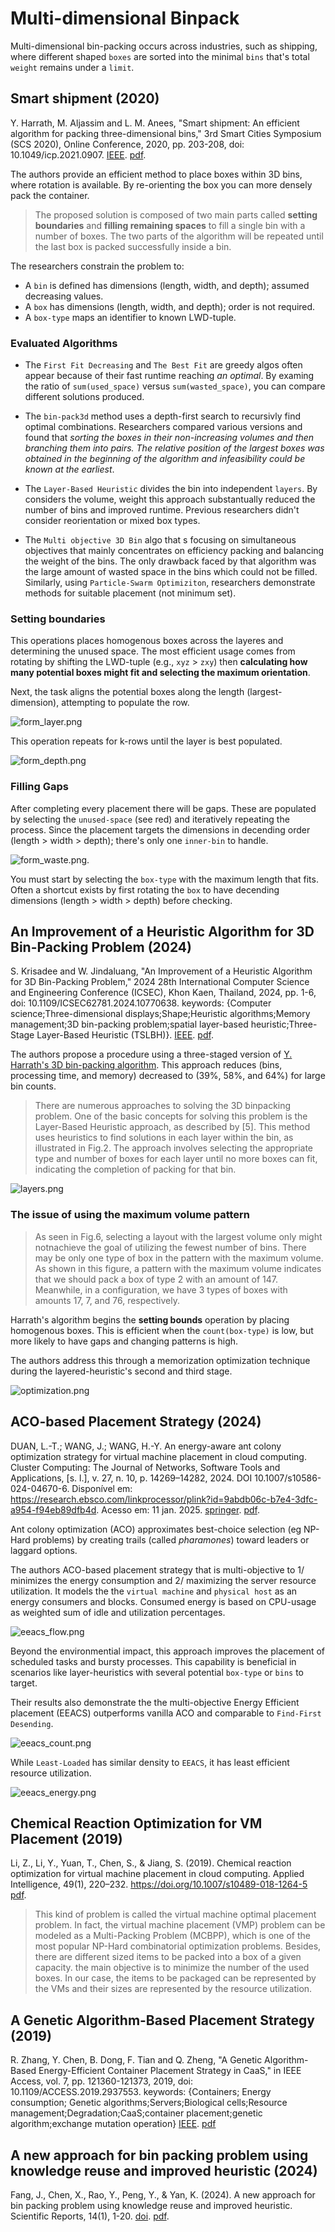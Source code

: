 # Multi-dimensional Binpack

Multi-dimensional bin-packing occurs across industries, such as shipping, where different shaped `boxes` are sorted into the minimal `bins` that's total `weight` remains under a `limit`.

## Smart shipment (2020)

Y. Harrath, M. Aljassim and L. M. Anees, "Smart shipment: An efficient algorithm for packing three-dimensional bins," 3rd Smart Cities Symposium (SCS 2020), Online Conference, 2020, pp. 203-208, doi: 10.1049/icp.2021.0907. [IEEE](https://ieeexplore.ieee.org/document/9545694). [pdf](Harrath_2020.pdf).

The authors provide an efficient method to place boxes within 3D bins, where rotation is available. By re-orienting the box you can more densely pack the container. 

> The proposed solution is composed of two main parts called **setting boundaries** and **filling remaining spaces** to fill a single bin with a number of boxes. The two parts of the algorithm will be repeated until the last box is packed successfully inside a bin. 

The researchers constrain the problem to:

- A `bin` is defined has dimensions (length, width, and depth); assumed decreasing values.
- A `box` has dimensions (length, width, and depth); order is not required.
- A `box-type` maps an identifier to known LWD-tuple.

### Evaluated Algorithms

- The `First Fit Decreasing` and `The Best Fit` are greedy algos often appear because of their fast runtime reaching *an optimal*. By examing the ratio of `sum(used_space)` versus `sum(wasted_space)`, you can compare different solutions produced. 

- The `bin-pack3d` method uses a depth-first search to recursivly find optimal combinations. Researchers compared various versions and found that *sorting the boxes in their non-increasing volumes and then branching them into pairs. The relative position of the largest boxes was obtained in the beginning of the algorithm and infeasibility could be known at the earliest*. 

- The `Layer-Based Heuristic` divides the bin into independent `layers`. By considers the volume, weight this approach substantually reduced the number of bins and improved runtime. Previous researchers didn't consider reorientation or mixed box types.

- The `Multi objective 3D Bin` algo that s focusing on simultaneous objectives that mainly concentrates on efficiency packing and balancing the
weight of the bins. The only drawback faced by that algorithm was the large amount of wasted space in the bins which could not be filled. Similarly, using `Particle-Swarm Optimiziton`, researchers demonstrate methods for suitable placement (not minimum set).

### Setting boundaries

This operations places homogenous boxes across the layeres and determining the unused space. The most efficient usage comes from rotating by shifting the LWD-tuple (e.g., `xyz` > `zxy`) then **calculating how many potential boxes might fit and selecting the maximum orientation**.

Next, the task aligns the potential boxes along the length (largest-dimension), attempting to populate the row. 

![form_layer.png](form_layer.png)

This operation repeats for k-rows until the layer is best populated. 

![form_depth.png](form_depth.png)

### Filling Gaps

After completing every placement there will be gaps. These are populated by selecting the `unused-space` (see red) and iteratively repeating the process. Since the placement targets the dimensions in decending order (length > width > depth); there's only one `inner-bin` to handle.

![form_waste.png](form_waste.png).

You must start by selecting the `box-type` with the maximum length that fits. Often a shortcut exists by first rotating the `box` to have decending dimensions (length > width > depth) before checking. 

## An Improvement of a Heuristic Algorithm for 3D Bin-Packing Problem (2024)

S. Krisadee and W. Jindaluang, "An Improvement of a Heuristic Algorithm for 3D Bin-Packing Problem," 2024 28th International Computer Science and Engineering Conference (ICSEC), Khon Kaen, Thailand, 2024, pp. 1-6, doi: 10.1109/ICSEC62781.2024.10770638. keywords: {Computer science;Three-dimensional displays;Shape;Heuristic algorithms;Memory management;3D bin-packing problem;spatial layer-based heuristic;Three-Stage Layer-Based Heuristic (TSLBH)}. [IEEE](https://ieeexplore.ieee.org/document/10770638). [pdf](An_Improvement_of_a_Heuristic_Algorithm_for_3D_Bin-Packing_Problem.pdf).

The authors propose a procedure using a three-staged version of [Y. Harrath's 3D bin-packing algorithm](Harrath_2020.pdf). This approach reduces (bins, processing time, and memory) decreased to (39%, 58%, and 64%) for large bin counts.

> There are numerous approaches to solving the 3D binpacking problem. One of the basic concepts for solving this problem is the Layer-Based Heuristic approach, as described by [5]. This method uses heuristics to find solutions in each layer within the bin, as illustrated in Fig.2. The approach involves selecting the appropriate type and number of boxes for each layer until no more boxes can fit, indicating the completion of packing for that bin. 

![layers.png](layers.png)

### The issue of using the maximum volume pattern

> As seen in Fig.6, selecting a layout with the largest volume only might notnachieve the goal of utilizing the fewest number of bins. There
may be only one type of box in the pattern with the maximum volume. As shown in this figure, a pattern with the maximum volume indicates that we should pack a box of type 2 with an amount of 147. Meanwhile, in a configuration, we have 3 types of boxes with amounts 17, 7, and 76, respectively.

Harrath's algorithm begins the **setting bounds** operation by placing homogenous boxes. This is efficient when the `count(box-type)` is low, but more likely to have gaps and changing patterns is high. 

The authors address this through a memorization optimization technique during the layered-heuristic's second and third stage. 

![optimization.png](optimization.png)

## ACO-based Placement Strategy (2024)

DUAN, L.-T.; WANG, J.; WANG, H.-Y. An energy-aware ant colony optimization strategy for virtual machine placement in cloud computing. Cluster Computing: The Journal of Networks, Software Tools and Applications, [s. l.], v. 27, n. 10, p. 14269–14282, 2024. DOI 10.1007/s10586-024-04670-6. Disponível em: https://research.ebsco.com/linkprocessor/plink?id=9abdb06c-b7e4-3dfc-a954-f94eb89dfb4d. Acesso em: 11 jan. 2025. [springer](https://link.springer.com/content/pdf/10.1007/s10586-024-04670-6?pdf=openurl). [pdf](Ant_colony.pdf).

Ant colony optimization (ACO) approximates best-choice selection (eg NP-Hard problems) by creating trails (called _pharamones_) toward leaders or laggard options.

The authors ACO-based placement strategy that is multi-objective to 1/ minimizes the energy consumption and 2/ maximizing the server resource utilization. It models the the `virtual machine` and `physical host` as an energy consumers and blocks. Consumed energy is based on CPU-usage as weighted sum of idle and utilization percentages. 

![eeacs_flow.png](eeacs_flow.png)

Beyond the environmential impact, this approach improves the placement of scheduled tasks and bursty processes. This capability is beneficial in scenarios like layer-heuristics with several potential `box-type` or `bins` to target.

Their results also demonstrate the the multi-objective Energy Efficient placement (EEACS) outperforms vanilla ACO and comparable to `Find-First Desending`.

![eeacs_count.png](eeacs_count.png)

While `Least-Loaded` has similar density to `EEACS`, it has least efficient resource utilization.

![eeacs_energy.png](eeacs_energy.png)

## Chemical Reaction Optimization for VM Placement (2019)

Li, Z., Li, Y., Yuan, T., Chen, S., & Jiang, S. (2019). Chemical reaction optimization for virtual machine placement in cloud computing. Applied Intelligence, 49(1), 220–232. https://doi.org/10.1007/s10489-018-1264-5 [pdf](chem_react.pdf).

> This kind of problem is called the virtual machine optimal placement problem. In fact, the virtual machine placement (VMP) problem
can be modeled as a Multi-Packing Problem (MCBPP), which is one of the most popular NP-Hard combinatorial optimization problems. Besides, there are different sized items to be packed into a box of a given capacity. the main objective is to minimize the number of the used boxes. In our case, the items to be packaged can be represented by the VMs and their sizes are represented by the resource utilization.

## A Genetic Algorithm-Based Placement Strategy (2019)

R. Zhang, Y. Chen, B. Dong, F. Tian and Q. Zheng, "A Genetic Algorithm-Based Energy-Efficient Container Placement Strategy in CaaS," in IEEE Access, vol. 7, pp. 121360-121373, 2019, doi: 10.1109/ACCESS.2019.2937553. keywords: {Containers; Energy consumption; Genetic algorithms;Servers;Biological cells;Resource management;Degradation;CaaS;container placement;genetic algorithm;exchange mutation operation} [IEEE](https://ieeexplore.ieee.org/document/8813096). [pdf](A_Genetic_Algorithm-Based_Energy-Efficient_Container_Placement_Strategy_in_CaaS.pdf)


## A new approach for bin packing problem using knowledge reuse and improved heuristic (2024)

Fang, J., Chen, X., Rao, Y., Peng, Y., & Yan, K. (2024). A new approach for bin packing problem using knowledge reuse and improved heuristic. Scientific Reports, 14(1), 1-20. [doi](https://doi.org/10.1038/s41598-024-81749-5). [pdf](Knowledge_Reuse.pdf).
